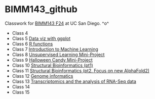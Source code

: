 # BIMM143_github
Classwork for [BIMM143 F24](https://bioboot.github.io/bimm143_F24/) at UC San Diego.
^o^

- Class 4 []()
- Class 5 [Data viz with ggplot](https://github.com/Shellyujia/BIMM143_github/tree/main/BIMM%20143%20Class%205)
- Class 6 [R functions](https://github.com/Shellyujia/BIMM143_github/tree/main/BIMM%20143%20Class%206)
- Class 7 [Introduction to Machine Learning](https://github.com/Shellyujia/BIMM143_github/tree/main/BIMM%20143%20Class%207)
- Class 8 [Unsupervised Learning Mini-Project]()
- Class 9 [Halloween Candy Mini-Project]()
- Class 10 [Structural Bioinformatics (pt1)]()
- Class 11 [Structural Bioinformatics (pt2. Focus on new AlphaFold2)]()
- Class 12 [Genome informatics]()
- Class 13 [Transcriptomics and the analysis of RNA-Seq data]()
- Class 14 []()
- Class 15 []()

